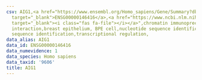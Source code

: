 ```yaml
---
csv: AIG1,<a href="https://www.ensembl.org/Homo_sapiens/Gene/Summary?db=core;g=ENSG00000146416"
  target="_blank">ENSG00000146416</a>,<a href="https://www.ncbi.nlm.nih.gov/pubmed/22863008"
  target="_blank"><i class="fas fa-file"></i></a>",chromatin immunoprecipitation assay,direct
  interaction,breast epithelium, BPE cell,nucleotide sequence identification,nucleotide
  sequence identification,transcriptional regulation,
data_alias: AIG1
data_id: ENSG00000146416
data_numevidence: 1
data_species: Homo sapiens
data_taxid: '9606'
title: AIG1
---
```

